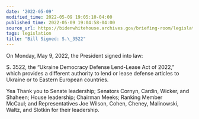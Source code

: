 ```yaml
---
date: '2022-05-09'
modified_time: 2022-05-09 19:05:10-04:00
published_time: 2022-05-09 19:04:58-04:00
source_url: https://bidenwhitehouse.archives.gov/briefing-room/legislation/2022/05/09/bill-signed-s-3522/
tags: legislation
title: "Bill Signed: S.\_3522"
---
```

 
On Monday, May 9, 2022, the President signed into law:

S. 3522, the “Ukraine Democracy Defense Lend-Lease Act of 2022,”
which provides a different authority to lend or lease defense articles
to Ukraine or to Eastern European countries.

Yea Thank you to Senate leadership; Senators Cornyn, Cardin, Wicker, and
Shaheen; House leadership; Chairman Meeks; Ranking Member McCaul; and
Representatives Joe Wilson, Cohen, Cheney, Malinowski, Waltz, and
Slotkin for their leadership.
